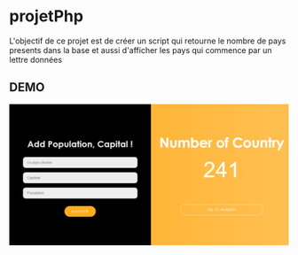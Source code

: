 # projetPhp
L'objectif de ce projet  est de créer un script qui retourne le nombre de pays presents dans la base et aussi d'afficher les pays qui commence
par un lettre données 
## DEMO
![](Capture%20d’écran%20(7).png)

